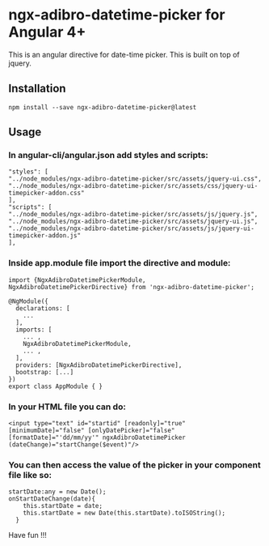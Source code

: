 # ngx-adibro-datetime-picker for Angular 4+

This is an angular directive for date-time picker. This is built on top of jquery.

## Installation
```
npm install --save ngx-adibro-datetime-picker@latest
```

## Usage

### In angular-cli/angular.json add styles and scripts:

```
"styles": [
"../node_modules/ngx-adibro-datetime-picker/src/assets/jquery-ui.css",
"../node_modules/ngx-adibro-datetime-picker/src/assets/css/jquery-ui-timepicker-addon.css"
],
"scripts": [
"../node_modules/ngx-adibro-datetime-picker/src/assets/js/jquery.js",              
"../node_modules/ngx-adibro-datetime-picker/src/assets/jquery-ui.js",
"../node_modules/ngx-adibro-datetime-picker/src/assets/js/jquery-ui-timepicker-addon.js"
],
```

### Inside app.module file import the directive and module:

```
import {NgxAdibroDatetimePickerModule, NgxAdibroDatetimePickerDirective} from 'ngx-adibro-datetime-picker';

@NgModule({
  declarations: [
    ...
  ],
  imports: [
    ... ,
    NgxAdibroDatetimePickerModule,
    ... ,
  ],
  providers: [NgxAdibroDatetimePickerDirective],
  bootstrap: [...]
})
export class AppModule { }

```
### In your HTML file you can do:

```
<input type="text" id="startid" [readonly]="true" [minimumDate]="false" [onlyDatePicker]="false" [formatDate]="'dd/mm/yy'" ngxAdibroDatetimePicker  (dateChange)="startChange($event)"/>
```
### You can then access the value of the picker in your component file like so:

```
startDate:any = new Date();
onStartDateChange(date){
    this.startDate = date;
    this.startDate = new Date(this.startDate).toISOString();
  }
```
Have fun !!!
